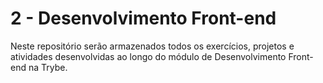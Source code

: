 # 2 - Desenvolvimento Front-end

Neste repositório serão armazenados todos os exercícios, projetos e atividades desenvolvidas ao longo do módulo de Desenvolvimento Front-end na Trybe.
